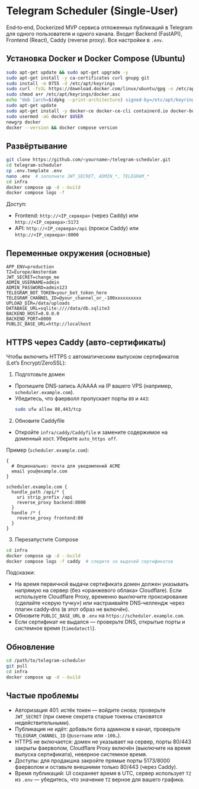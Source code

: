 # Telegram Scheduler (Single‑User)

End‑to‑end, Dockerized MVP сервиса отложенных публикаций в Telegram для одного пользователя и одного канала. Входит Backend (FastAPI), Frontend (React), Caddy (reverse proxy). Все настройки в `.env`.

## Установка Docker и Docker Compose (Ubuntu)

```bash
sudo apt-get update && sudo apt-get upgrade -y
sudo apt-get install -y ca-certificates curl gnupg git
sudo install -m 0755 -d /etc/apt/keyrings
sudo curl -fsSL https://download.docker.com/linux/ubuntu/gpg -o /etc/apt/keyrings/docker.asc
sudo chmod a+r /etc/apt/keyrings/docker.asc
echo "deb [arch=$(dpkg --print-architecture) signed-by=/etc/apt/keyrings/docker.asc] https://download.docker.com/linux/ubuntu $(. /etc/os-release && echo $VERSION_CODENAME) stable" | sudo tee /etc/apt/sources.list.d/docker.list > /dev/null
sudo apt-get update
sudo apt-get install -y docker-ce docker-ce-cli containerd.io docker-buildx-plugin docker-compose-plugin
sudo usermod -aG docker $USER
newgrp docker
docker --version && docker compose version
```

## Развёртывание

```bash
git clone https://github.com/<yourname>/telegram-scheduler.git
cd telegram-scheduler
cp .env.template .env
nano .env  # заполните JWT_SECRET, ADMIN_*, TELEGRAM_*
cd infra
docker compose up -d --build
docker compose logs -f
```

Доступ:
- Frontend: `http://<IP_сервера>` (через Caddy) или `http://<IP_сервера>:5173`
- API: `http://<IP_сервера>/api` (прокси Caddy) или `http://<IP_сервера>:8000`

## Переменные окружения (основные)

```env
APP_ENV=production
TZ=Europe/Amsterdam
JWT_SECRET=change_me
ADMIN_USERNAME=admin
ADMIN_PASSWORD=admin123
TELEGRAM_BOT_TOKEN=your_bot_token_here
TELEGRAM_CHANNEL_ID=@your_channel_or_-100xxxxxxxxxx
UPLOAD_DIR=/data/uploads
DATABASE_URL=sqlite:////data/db.sqlite3
BACKEND_HOST=0.0.0.0
BACKEND_PORT=8000
PUBLIC_BASE_URL=http://localhost
```

## HTTPS через Caddy (авто‑сертификаты)

Чтобы включить HTTPS с автоматическим выпуском сертификатов (Let’s Encrypt/ZeroSSL):

1) Подготовьте домен
- Пропишите DNS‑запись A/AAAA на IP вашего VPS (например, `scheduler.example.com`).
- Убедитесь, что фаерволл пропускает порты `80` и `443`:
  ```bash
  sudo ufw allow 80,443/tcp
  ```

2) Обновите Caddyfile
- Откройте `infra/caddy/Caddyfile` и замените содержимое на доменный хост. Уберите `auto_https off`.

Пример (`scheduler.example.com`):
```
{
  # Опционально: почта для уведомлений ACME
  email you@example.com
}

scheduler.example.com {
  handle_path /api/* {
    uri strip_prefix /api
    reverse_proxy backend:8000
  }
  handle /* {
    reverse_proxy frontend:80
  }
}
```

3) Перезапустите Compose
```bash
cd infra
docker compose up -d --build
docker compose logs -f caddy  # следите за выдачей сертификатов
```

Подсказки:
- На время первичной выдачи сертификата домен должен указывать напрямую на сервер (без «оранжевого облака» Cloudflare). Если используете Cloudflare Proxy, временно выключите проксирование (сделайте «серую тучку») или настраивайте DNS‑челлендж через плагин caddy‑dns (в этот образ не включён).
- Обновите `PUBLIC_BASE_URL` в `.env` на `https://scheduler.example.com`.
- Если сертификат не выдался — проверьте DNS, открытые порты и системное время (`timedatectl`).

## Обновление

```bash
cd /path/to/telegram-scheduler
git pull
cd infra
docker compose up -d --build
```

## Частые проблемы

- Авторизация 401: истёк токен — войдите снова; проверьте `JWT_SECRET` (при смене секрета старые токены становятся недействительными).
- Публикация не идёт: добавьте бота админом в канал, проверьте `TELEGRAM_CHANNEL_ID` (`@username` или `-100…`).
- HTTPS не включается: домен не указывает на сервер, порты 80/443 закрыты фаерволом, Cloudflare Proxy включён (выключите на время выпуска сертификата), неверное системное время.
- Доступы: для продакшна закройте прямые порты 5173/8000 фаерволом и оставьте внешними только 80/443 (через Caddy).
- Время публикаций: UI сохраняет время в UTC, сервер использует `TZ` из `.env` — убедитесь, что значение `TZ` верное для вашего графика.
